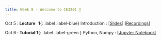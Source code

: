 ```yaml
---
title: Week 8 - Welcome to CE3201 👏
---
```


Oct 5
: **Lecture &nbsp; 1**{: .label .label-blue}  Introduction
  : [[Slides](#)] [[Recordings](#)]

Oct 6 
: **Tutorial 1**{: .label .label-green } Python, Numpy
  : [[Jupyter Notebook](#)] 
